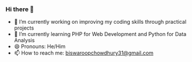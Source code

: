 ### Hi there 👋

<!--
**Biswaroop2004/Biswaroop2004** is a ✨ _special_ ✨ repository because its `README.md` (this file) appears on your GitHub profile.

Here are some ideas to get you started:

- 🔭 I’m currently working on ...
- 🌱 I’m currently learning ...
- 👯 I’m looking to collaborate on ...
- 🤔 I’m looking for help with ...
- 💬 Ask me about ...
- 📫 How to reach me: ...
- 😄 Pronouns: ...
- ⚡ Fun fact: ...
-->
- 🔭 I’m currently working on improving my coding skills through practical projects
- 🌱 I’m currently learning PHP for Web Development and Python for Data Analysis
- 😄 Pronouns: He/Him
- 📫 How to reach me: biswaroopchowdhury31@gmail.com

